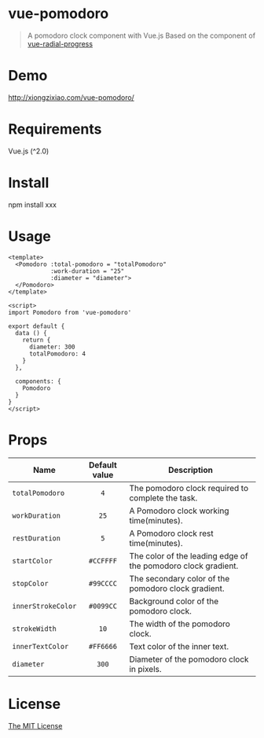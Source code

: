 # vue-pomodoro

> A pomodoro clock component with Vue.js
Based on the component of [vue-radial-progress](https://github.com/wyzant-dev/vue-radial-progress)
# Demo
http://xiongzixiao.com/vue-pomodoro/
# Requirements
Vue.js (^2.0)
# Install
npm install xxx
# Usage
```
<template>
  <Pomodoro :total-pomodoro = "totalPomodoro"
            :work-duration = "25"
            :diameter = "diameter">
  </Pomodoro>
</template>

<script>
import Pomodoro from 'vue-pomodoro'

export default {
  data () {
    return {
      diameter: 300
      totalPomodoro: 4
    }
  },

  components: {
    Pomodoro
  }
}
</script>
```
# Props
Name | Default value | Description
---|:---:|---
`totalPomodoro` | `4` | The pomodoro clock required to complete the task.
`workDuration` | `25` | A Pomodoro clock working time(minutes).
`restDuration` | `5` | A Pomodoro clock rest time(minutes).
`startColor` | `#CCFFFF` | The color of the leading edge of the pomodoro clock gradient.
`stopColor` | `#99CCCC` | The secondary color of the pomodoro clock gradient.
`innerStrokeColor` | `#0099CC` | Background color of the pomodoro clock.
`strokeWidth` | `10` | The width of the pomodoro clock.
`innerTextColor` | `#FF6666` | Text color of the inner text.
`diameter` | `300` | Diameter of the pomodoro clock in pixels.

# License

[The MIT License](LICENSE)
